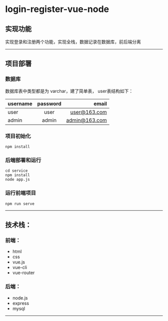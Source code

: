 # login-register-vue-node

## 实现功能

实现登录和注册两个功能，实现全栈，数据记录在数据库，前后端分离

------

## 项目部署

### 数据库

数据库表中类型都是为 varchar，建了简单表， user表结构如下：

username|password|email
---|:--:|---:
user|user|user@163.com
admin|admin|admin@163.com

### 项目初始化
```
npm install
```

### 后端部署和运行
```
cd service
npm install
node app.js
```

### 运行前端项目
```
npm run serve
```
-------

## 技术栈：

### 前端：

- html
- css
- vue.js
- vue-cli
- vue-router

### 后端：

- node.js
- express
- mysql
--------
